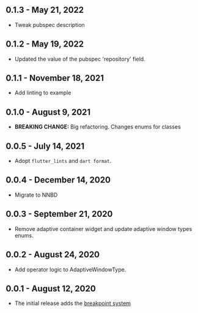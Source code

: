 ## 0.1.3 - May 21, 2022

- Tweak pubspec description

## 0.1.2 - May 19, 2022

- Updated the value of the pubspec 'repository' field.

## 0.1.1 - November 18, 2021

- Add linting to example

## 0.1.0 - August 9, 2021

- **BREAKING CHANGE:** Big refactoring. Changes enums for classes

## 0.0.5 - July 14, 2021

- Adopt `flutter_lints` and `dart format`.

## 0.0.4 - December 14, 2020

- Migrate to NNBD

## 0.0.3 - September 21, 2020

- Remove adaptive container widget and update adaptive window types enums.

## 0.0.2 - August 24, 2020

- Add operator logic to AdaptiveWindowType.

## 0.0.1 - August 12, 2020

- The initial release adds the [breakpoint system](https://material.io/design/layout/responsive-layout-grid.html#breakpoints)
